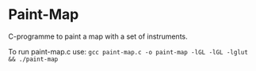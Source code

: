 # Paint-Map
C-programme to paint a map with a set of instruments.

To run paint-map.c use: ```gcc paint-map.c -o paint-map -lGL -lGL -lglut && ./paint-map```

